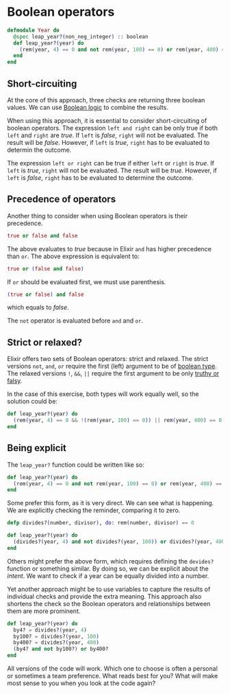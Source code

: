 # Boolean operators

```elixir
defmodule Year do
  @spec leap_year?(non_neg_integer) :: boolean
  def leap_year?(year) do
    (rem(year, 4) == 0 and not rem(year, 100) == 0) or rem(year, 400) == 0
  end
end
```

## Short-circuiting

At the core of this approach, three checks are returning three boolean values.
We can use [Boolean logic](https://en.wikipedia.org/wiki/Boolean_algebra) to combine the results.

When using this approach, it is essential to consider short-circuiting of boolean operators.
The expression `left and right` can be only true if both `left` and `right` are *true*.
If `left` is *false*, `right` will not be evaluated. The result will be *false*.
However, if `left` is *true*, `right` has to be evaluated to determin the outcome.

The expression `left or right` can be true if either `left` or `right` is *true*.
If `left` is *true*, `right` will not be evaluated. The result will be *true*.
However, if `left` is *false*, `right` has to be evaluated to determine the outcome.

## Precedence of operators

[//]: # (elixir-formatter-disable-next-block)

Another thing to consider when using Boolean operators is their precedence.
```elixir
true or false and false
```
The above evaluates to *true* because in Elixir `and` has higher precedence than `or`.
The above expression is equivalent to:
```elixir
true or (false and false)
```
If `or` should be evaluated first, we must use parenthesis.
```elixir
(true or false) and false
```
which equals to *false*.

The `not` operator is evaluated before `and` and `or`.

## Strict or relaxed?

Elixir offers two sets of Boolean operators: strict and relaxed.
The strict versions `not`, `and`, `or` require the first (left) argument to be of [boolean type][hexdocs-booleans].
The relaxed versions `!`, `&&`, `||` require the first argument to be only [truthy or falsy][hexdocs-truthy].

In the case of this exercise, both types will work equally well, so the solution could be:
```elixir
def leap_year?(year) do
  (rem(year, 4) == 0 && !(rem(year, 100) == 0)) || rem(year, 400) == 0
end
```

## Being explicit

The `leap_year?` function could be written like so:
```elixir
def leap_year?(year) do
  (rem(year, 4) == 0 and not rem(year, 100) == 0) or rem(year, 400) == 0
end
```

Some prefer this form, as it is very direct. We can see what is happening.
We are explicitly checking the reminder, comparing it to zero.

```elixir
defp divides?(number, divisor), do: rem(number, divisor) == 0

def leap_year?(year) do
  (divides?(year, 4) and not divides?(year, 100)) or divides?(year, 400)
end
```

Others might prefer the above form, which requires defining the `devides?` function or something similar.
By doing so, we can be explicit about the *intent*.
We want to check if a year can be equally divided into a number.

Yet another approach might be to use variables to capture the results of individual checks and provide the extra meaning.
This approach also shortens the check so the Boolean operators and relationships between them are more prominent.

```elixir
def leap_year?(year) do
  by4? = divides?(year, 4)
  by100? = divides?(year, 100)
  by400? = divides?(year, 400)
  (by4? and not by100?) or by400?
end
```

All versions of the code will work. Which one to choose is often a personal or sometimes a team preference. What reads best for you? What will make most sense to you when you look at the code again?

[hexdocs-booleans]: https://hexdocs.pm/elixir/basic-types.html#booleans-and-nil
[hexdocs-truthy]: https://hexdocs.pm/elixir/Kernel.html#module-truthy-and-falsy-values
[exercism-booleans]: https://exercism.org/tracks/elixir/concepts/booleans
